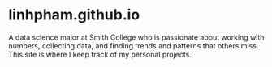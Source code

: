 # linhpham.github.io
A data science major at Smith College who is passionate about working with numbers, collecting data, and finding trends and patterns that others miss. This site is where I keep track of my personal projects.
